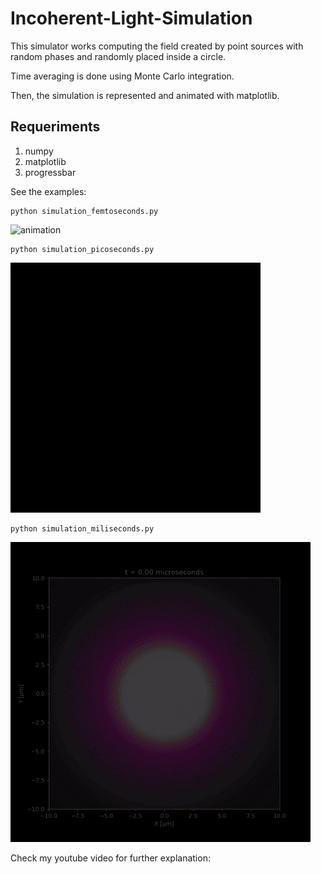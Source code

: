 # Incoherent-Light-Simulation


This simulator works computing the field created by point sources with random phases and randomly placed inside a circle. 

Time averaging is done using Monte Carlo integration. 

Then, the simulation is represented and animated with matplotlib.

## Requeriments

1. numpy
2. matplotlib
3. progressbar

See the examples:

```
python simulation_femtoseconds.py
```

![animation](/images/femtoseconds_sim.gif)


```
python simulation_picoseconds.py
```

![animation](/images/picoseconds_sim.gif)


```
python simulation_miliseconds.py
```

![animation](/images/miliseconds_sim.gif)


Check my youtube video for further explanation:

